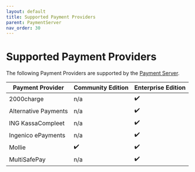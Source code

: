 ```yaml
---
layout: default
title: Supported Payment Providers
parent: PaymentServer
nav_order: 30
---
```

# Supported Payment Providers

The following Payment Providers are supported by the [Payment Server](readme.md).

| Payment Provider        | Community Edition | Enterprise Edition
| ----------------------- |-------------------|-------------------
| 2000charge              | n/a               | ✔️️
| Alternative Payments    | n/a               | ✔️️
| ING KassaCompleet       | n/a               | ✔️️
| Ingenico ePayments      | n/a               | ✔️️
| Mollie                  | ✔️️                 | ✔️️
| MultiSafePay            | n/a               | ✔️️